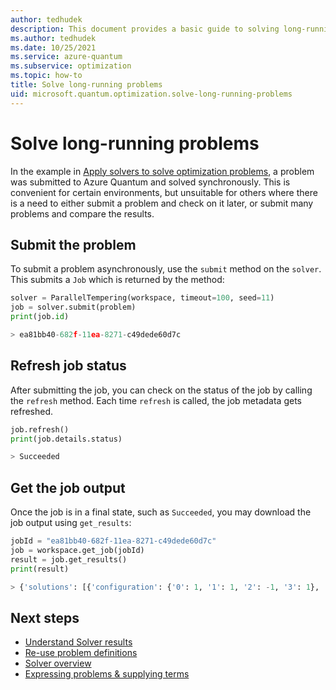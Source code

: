 ```yaml
---
author: tedhudek
description: This document provides a basic guide to solving long-running problems in Azure Quantum using Python.
ms.author: tedhudek
ms.date: 10/25/2021
ms.service: azure-quantum
ms.subservice: optimization
ms.topic: how-to
title: Solve long-running problems
uid: microsoft.quantum.optimization.solve-long-running-problems
---
```


# Solve long-running problems

In the example in [Apply solvers to solve optimization problems](xref:microsoft.quantum.optimization.apply-solver), a problem was submitted to Azure Quantum and solved synchronously. This is convenient for certain environments, but unsuitable for others where there is a need to either submit a problem and check on it later, or submit many problems and compare the results.

## Submit the problem

To submit a problem asynchronously, use the `submit` method on the `solver`. This submits a `Job` which is returned by the method:

```py
solver = ParallelTempering(workspace, timeout=100, seed=11)
job = solver.submit(problem)
print(job.id)

> ea81bb40-682f-11ea-8271-c49dede60d7c
```

## Refresh job status

After submitting the job, you can check on the status of the job by calling the
`refresh` method. Each time `refresh` is called, the job metadata gets refreshed.

```py
job.refresh()
print(job.details.status)

> Succeeded
```

## Get the job output

Once the job is in a final state, such as `Succeeded`, you may download the job output using `get_results`:

```py
jobId = "ea81bb40-682f-11ea-8271-c49dede60d7c"
job = workspace.get_job(jobId)
result = job.get_results()
print(result)

> {'solutions': [{'configuration': {'0': 1, '1': 1, '2': -1, '3': 1}, 'cost': -32.0}]}
```

## Next steps

- [Understand Solver results](xref:microsoft.quantum.optimization.understand-solver-results)
- [Re-use problem definitions](xref:microsoft.quantum.optimization.reuse-problem-definitions)
- [Solver overview](xref:microsoft.quantum.reference.qio-target-list)
- [Expressing problems & supplying terms](xref:microsoft.quantum.optimization.express-problem)